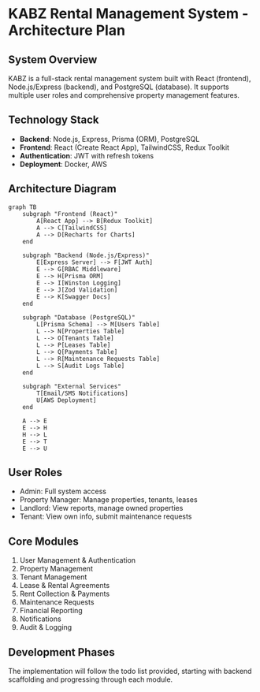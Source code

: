 # KABZ Rental Management System - Architecture Plan

## System Overview
KABZ is a full-stack rental management system built with React (frontend), Node.js/Express (backend), and PostgreSQL (database). It supports multiple user roles and comprehensive property management features.

## Technology Stack
- **Backend**: Node.js, Express, Prisma (ORM), PostgreSQL
- **Frontend**: React (Create React App), TailwindCSS, Redux Toolkit
- **Authentication**: JWT with refresh tokens
- **Deployment**: Docker, AWS

## Architecture Diagram

```mermaid
graph TB
    subgraph "Frontend (React)"
        A[React App] --> B[Redux Toolkit]
        A --> C[TailwindCSS]
        A --> D[Recharts for Charts]
    end

    subgraph "Backend (Node.js/Express)"
        E[Express Server] --> F[JWT Auth]
        E --> G[RBAC Middleware]
        E --> H[Prisma ORM]
        E --> I[Winston Logging]
        E --> J[Zod Validation]
        E --> K[Swagger Docs]
    end

    subgraph "Database (PostgreSQL)"
        L[Prisma Schema] --> M[Users Table]
        L --> N[Properties Table]
        L --> O[Tenants Table]
        L --> P[Leases Table]
        L --> Q[Payments Table]
        L --> R[Maintenance Requests Table]
        L --> S[Audit Logs Table]
    end

    subgraph "External Services"
        T[Email/SMS Notifications]
        U[AWS Deployment]
    end

    A --> E
    E --> H
    H --> L
    E --> T
    E --> U
```

## User Roles
- Admin: Full system access
- Property Manager: Manage properties, tenants, leases
- Landlord: View reports, manage owned properties
- Tenant: View own info, submit maintenance requests

## Core Modules
1. User Management & Authentication
2. Property Management
3. Tenant Management
4. Lease & Rental Agreements
5. Rent Collection & Payments
6. Maintenance Requests
7. Financial Reporting
8. Notifications
9. Audit & Logging

## Development Phases
The implementation will follow the todo list provided, starting with backend scaffolding and progressing through each module.